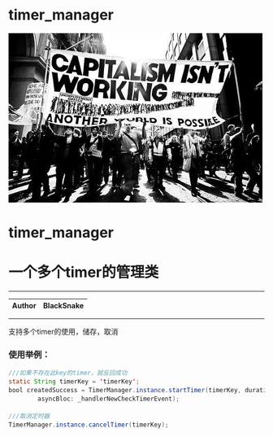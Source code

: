 # timer_manager
![ss](https://github.com/MambaCONT/CustomPopView/blob/main/imags/1637057244035.jpeg?raw=true "BSlogo")

# timer_manager
一个多个timer的管理类
===========================
****

|Author|BlackSnake|
|---|---

****

支持多个timer的使用，储存，取消

### 使用举例：


```Java
///如果不存在此key的timer，就反回成功
static String timerKey = 'timerKey';
bool createdSuccess = TimerManager.instance.startTimer(timerKey, duration,
        asyncBloc: _handlerNewCheckTimerEvent);
        
///取消定时器
TimerManager.instance.cancelTimer(timerKey);
    
